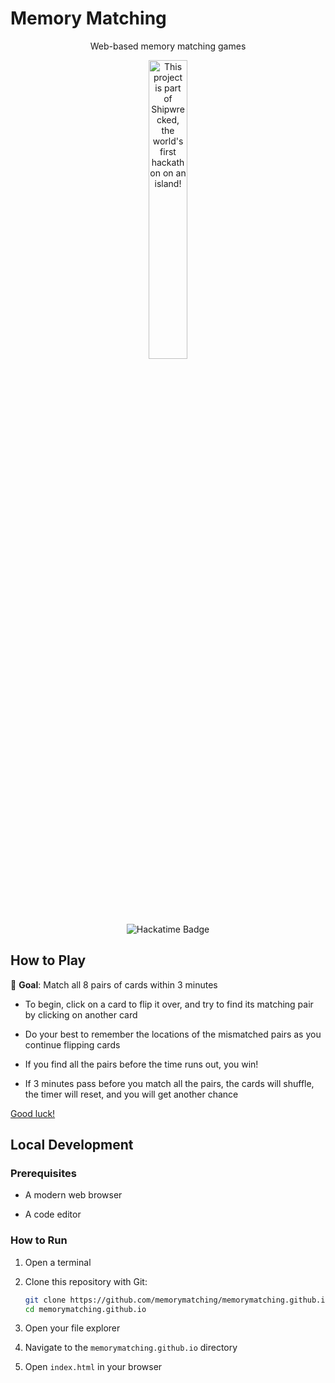 # Memory Matching

<div align="center">
    <p>Web-based memory matching games</p>
    <a href="https://shipwrecked.hackclub.com/?r=163" target="_blank">
        <img src="https://hc-cdn.hel1.your-objectstorage.com/s/v3/739361f1d440b17fc9e2f74e49fc185d86cbec14_badge.png" alt="This project is part of Shipwrecked, the world's first hackathon on an island!" style="width: 35%;">
    </a>
    <br><br>
    <img src="https://hackatime-badge.hackclub.com/U07DMCJTB8Q/memorymatching" alt="Hackatime Badge">
</div>

## How to Play

🎯 **Goal**: Match all 8 pairs of cards within 3 minutes

- To begin, click on a card to flip it over, and try to find its matching pair by clicking on another card

- Do your best to remember the locations of the mismatched pairs as you continue flipping cards

- If you find all the pairs before the time runs out, you win!

- If 3 minutes pass before you match all the pairs, the cards will shuffle, the timer will reset, and you will get another chance

[Good luck!](https://memorymatching.github.io/)

## Local Development

### Prerequisites

- A modern web browser

- A code editor

### How to Run

1. Open a terminal

2. Clone this repository with Git:

    ```bash
    git clone https://github.com/memorymatching/memorymatching.github.io.git
    cd memorymatching.github.io
    ```

3. Open your file explorer

4. Navigate to the `memorymatching.github.io` directory

5. Open `index.html` in your browser